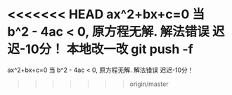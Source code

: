 <<<<<<< HEAD
﻿ax^2+bx+c=0
当 b^2 - 4ac < 0, 原方程无解.
解法错误 迟迟-10分！
本地改一改
git push -f
=======
ax^2+bx+c=0
当 b^2 - 4ac < 0, 原方程无解.
解法错误 迟迟-10分！
>>>>>>> origin/master
